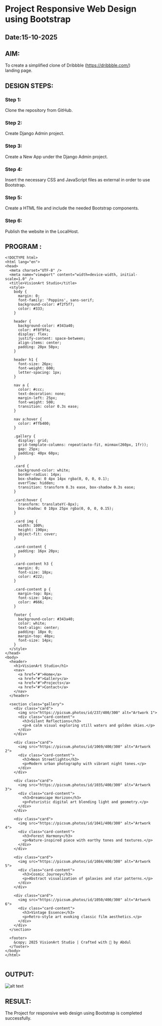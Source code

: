 # Project Responsive Web Design using Bootstrap
## Date:15-10-2025

## AIM:
To create a simplified clone of Dribbble (https://dribbble.com/) landing page.


## DESIGN STEPS:

### Step 1:
Clone the repository from GitHub.

### Step 2:
Create Django Admin project.

### Step 3:
Create a New App under the Django Admin project.

### Step 4:
Insert the necessary CSS and JavaScript files as external in order to use Bootstrap.

### Step 5:
Create a HTML file and include the needed Bootstrap components.

### Step 6:
Publish the website in the LocalHost.

## PROGRAM :
```
<!DOCTYPE html>
<html lang="en">
<head>
  <meta charset="UTF-8" />
  <meta name="viewport" content="width=device-width, initial-scale=1.0" />
  <title>VisionArt Studio</title>
  <style>
    body {
      margin: 0;
      font-family: 'Poppins', sans-serif;
      background-color: #f2f5f7;
      color: #333;
    }

    header {
      background-color: #343a40;
      color: #f8f9fa;
      display: flex;
      justify-content: space-between;
      align-items: center;
      padding: 20px 50px;
    }

    header h1 {
      font-size: 26px;
      font-weight: 600;
      letter-spacing: 1px;
    }

    nav a {
      color: #ccc;
      text-decoration: none;
      margin-left: 25px;
      font-weight: 500;
      transition: color 0.3s ease;
    }

    nav a:hover {
      color: #ffb400;
    }

    .gallery {
      display: grid;
      grid-template-columns: repeat(auto-fit, minmax(260px, 1fr));
      gap: 25px;
      padding: 40px 60px;
    }

    .card {
      background-color: white;
      border-radius: 14px;
      box-shadow: 0 4px 14px rgba(0, 0, 0, 0.1);
      overflow: hidden;
      transition: transform 0.3s ease, box-shadow 0.3s ease;
    }

    .card:hover {
      transform: translateY(-8px);
      box-shadow: 0 10px 25px rgba(0, 0, 0, 0.15);
    }

    .card img {
      width: 100%;
      height: 190px;
      object-fit: cover;
    }

    .card-content {
      padding: 16px 20px;
    }

    .card-content h3 {
      margin: 0;
      font-size: 18px;
      color: #222;
    }

    .card-content p {
      margin-top: 8px;
      font-size: 14px;
      color: #666;
    }

    footer {
      background-color: #343a40;
      color: white;
      text-align: center;
      padding: 18px 0;
      margin-top: 40px;
      font-size: 14px;
    }
  </style>
</head>
<body>
  <header>
    <h1>VisionArt Studio</h1>
    <nav>
      <a href="#">Home</a>
      <a href="#">Gallery</a>
      <a href="#">Projects</a>
      <a href="#">Contact</a>
    </nav>
  </header>

  <section class="gallery">
    <div class="card">
      <img src="https://picsum.photos/id/237/400/300" alt="Artwork 1">
      <div class="card-content">
        <h3>Silent Reflections</h3>
        <p>A calm visual exploring still waters and golden skies.</p>
      </div>
    </div>

    <div class="card">
      <img src="https://picsum.photos/id/1069/400/300" alt="Artwork 2">
      <div class="card-content">
        <h3>Neon Streetlights</h3>
        <p>Modern urban photography with vibrant night tones.</p>
      </div>
    </div>

    <div class="card">
      <img src="https://picsum.photos/id/1035/400/300" alt="Artwork 3">
      <div class="card-content">
        <h3>Dreamscape Horizon</h3>
        <p>Futuristic digital art blending light and geometry.</p>
      </div>
    </div>

    <div class="card">
      <img src="https://picsum.photos/id/1041/400/300" alt="Artwork 4">
      <div class="card-content">
        <h3>Forest Harmony</h3>
        <p>Nature-inspired piece with earthy tones and textures.</p>
      </div>
    </div>

    <div class="card">
      <img src="https://picsum.photos/id/1084/400/300" alt="Artwork 5">
      <div class="card-content">
        <h3>Cosmic Journey</h3>
        <p>Abstract visualization of galaxies and star patterns.</p>
      </div>
    </div>

    <div class="card">
      <img src="https://picsum.photos/id/1050/400/300" alt="Artwork 6">
      <div class="card-content">
        <h3>Vintage Essence</h3>
        <p>Retro-style art evoking classic film aesthetics.</p>
      </div>
    </div>
  </section>

  <footer>
    &copy; 2025 VisionArt Studio | Crafted with 🎨 by Abdul
  </footer>
</body>
</html>


```

## OUTPUT:
![alt text](<Screenshot 2025-10-15 103717.png>)

## RESULT:
The Project for responsive web design using Bootstrap is completed successfully.
